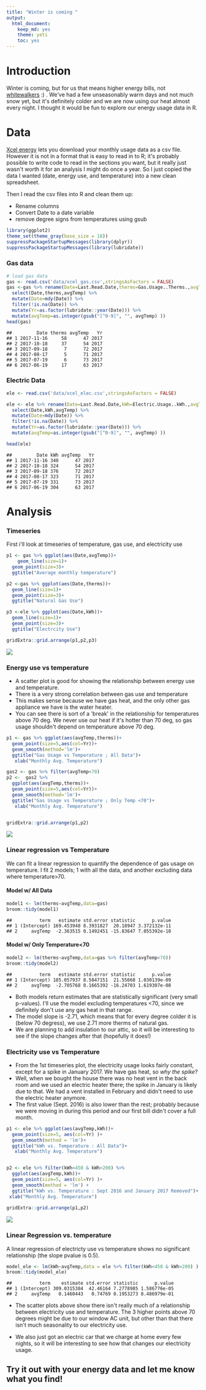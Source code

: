 ```yaml
---
title: "Winter is coming "
output: 
  html_document: 
    keep_md: yes
    theme: yeti
    toc: yes
---
```



      
# Introduction

Winter is coming, but for us that means higher energy bills, not [whitewalkers](http://gameofthrones.wikia.com/wiki/White_Walkers) :) . We've had a few unseasonably warm days and not much snow yet, but it's definitely colder and we are now using our heat almost every night. I thought it would be fun to explore our energy usage data in R. 


# Data
[Xcel energy](https://www.xcelenergy.com/) lets you download your monthly usage data as a csv file. However it is not in a format that is easy to read in to R; it's probably possible to write code to read in the sections you want, but it really just wasn't worth it for an analysis I might do once a year. So I just copied the data I wanted (date, energy use, and temperature) into a new clean spreadsheet.

Then I read the csv files into R and clean them up:
* Rename columns
* Convert Date to a date variable
* remove degree signs from temperatures using gsub




```r
library(ggplot2)
theme_set(theme_gray(base_size = 18))
suppressPackageStartupMessages(library(dplyr))
suppressPackageStartupMessages(library(lubridate))
```

### Gas data

```r
# load gas data
gas <- read.csv('data/xcel_gas.csv',stringsAsFactors = FALSE)
gas <-gas %>% rename(Date=Last.Read.Date,therms=Gas.Usage..Therms.,avgTemp=Average.Temperature) %>% 
  select(Date,therms,avgTemp) %>% 
  mutate(Date=mdy(Date)) %>% 
  filter(!is.na(Date)) %>%
  mutate(Yr=as.factor(lubridate::year(Date))) %>%
  mutate(avgTemp=as.integer(gsub("[^0-9]", "", avgTemp) ))
head(gas)
```

```
##         Date therms avgTemp   Yr
## 1 2017-11-16     58      47 2017
## 2 2017-10-18     37      54 2017
## 3 2017-09-18      7      72 2017
## 4 2017-08-17      5      71 2017
## 5 2017-07-19      6      73 2017
## 6 2017-06-19     17      63 2017
```



### Electric Data

```r
ele <- read.csv('data/xcel_elec.csv',stringsAsFactors = FALSE)

ele <- ele %>% rename(Date=Last.Read.Date,kWh=Electric.Usage..kWh.,avgTemp=Average.Temperature) %>% 
  select(Date,kWh,avgTemp) %>% 
  mutate(Date=mdy(Date)) %>% 
  filter(!is.na(Date)) %>%
  mutate(Yr=as.factor(lubridate::year(Date))) %>%
  mutate(avgTemp=as.integer(gsub("[^0-9]", "", avgTemp) ))

head(ele)
```

```
##         Date kWh avgTemp   Yr
## 1 2017-11-16 340      47 2017
## 2 2017-10-18 324      54 2017
## 3 2017-09-18 376      72 2017
## 4 2017-08-17 323      71 2017
## 5 2017-07-19 331      73 2017
## 6 2017-06-19 304      63 2017
```



# Analysis


### Timeseries 
First i'll look at timeseries of temperature, gas use, and electricity use

```r
p1 <- gas %>% ggplot(aes(Date,avgTemp))+
    geom_line(size=1)+
  geom_point(size=3)+
  ggtitle("Average monthly temperature")

p2 <-gas %>% ggplot(aes(Date,therms))+
  geom_line(size=1)+
  geom_point(size=3)+
  ggtitle("Natural Gas Use")

p3 <-ele %>% ggplot(aes(Date,kWh))+
  geom_line(size=1)+
  geom_point(size=3)+
  ggtitle("Electrcity Use")

gridExtra::grid.arrange(p1,p2,p3)
```

![](/Users/Andy/andypicke.github.io/images/energy_use/unnamed-chunk-5-1.png)<!-- -->


### Energy use vs temperature
* A scatter plot is good for showing the relationship between energy use and temperature.
* There is a very strong correlation between gas use and temperature
* This makes sense because we have gas heat, and the only other gas appliance we have is the water heater.
* You can see there is sort of a 'break' in the relationship for temperatures above 70 deg. We never use our heat if it's hotter than 70 deg, so gas usage shouldn't depend on temperature above 70 deg.



```r
p1 <- gas %>% ggplot(aes(avgTemp,therms))+
  geom_point(size=5,aes(col=Yr))+
  geom_smooth(method='lm')+
  ggtitle("Gas Usage vs Temperature ; All Data")+
   xlab("Monthly Avg. Temperature")

gas2 <- gas %>% filter(avgTemp<70)
p2 <-  gas2 %>% 
  ggplot(aes(avgTemp,therms))+
  geom_point(size=5,aes(col=Yr))+
  geom_smooth(method='lm')+
  ggtitle("Gas Usage vs Temperature ; Only Temp <70")+
   xlab("Monthly Avg. Temperature")


gridExtra::grid.arrange(p1,p2)
```

![](/Users/Andy/andypicke.github.io/images/energy_use/unnamed-chunk-6-1.png)<!-- -->

### Linear regression vs Temperature

We can fit a linear regression to quantify the dependence of gas usage on temperature. I fit 2 models; 1 with all the data, and another excluding data where temperature>70.

#### Model w/ All Data

```r
model1 <- lm(therms~avgTemp,data=gas)
broom::tidy(model1)
```

```
##          term   estimate std.error statistic      p.value
## 1 (Intercept) 169.453948 8.3931827  20.18947 3.372132e-11
## 2     avgTemp  -2.363515 0.1492451 -15.83647 7.055392e-10
```

#### Model w/ Only Temperature<70

```r
model2 <- lm(therms~avgTemp,data=gas %>% filter(avgTemp<70))
broom::tidy(model2)
```

```
##          term   estimate std.error statistic      p.value
## 1 (Intercept) 185.057937 8.5847151  21.55668 1.030139e-09
## 2     avgTemp  -2.705768 0.1665392 -16.24703 1.619307e-08
```

* Both models return estimates that are statistically significant (very small p-values). I'll use the model excluding temperatures <70, since we definitely don't use any gas heat in that range.
* The model slope is -2.71, which means that for every degree colder it is (below 70 degress), we use 2.71 more therms of natural gas. 
* We are planning to add insulation to our attic, so it will be interesting to see if the slope changes after that (hopefully it does!)





### Electricity use vs Temperature

* From the 1st timeseries plot, the electricity usage looks fairly constant, except for a spike in January 2017. We have gas heat, so *why the spike*?
* Well, when we bought the house there was no heat vent in the back room and we used an electric heater there; the spike in January is likely due to that. We had a vent installed in February and didn't need to use the electric heater anymore. 
* The first value (Sept. 2016) is also lower than the rest; probably because we were moving in during this period and our first bill didn't cover a full month.


```r
p1 <- ele %>% ggplot(aes(avgTemp,kWh))+
  geom_point(size=5, aes(col=Yr) )+
  geom_smooth(method = 'lm')+
  ggtitle("kWh vs. Temperature : All Data")+
   xlab("Monthly Avg. Temperature")


p2 <- ele %>% filter(kWh<450 & kWh>200) %>%
  ggplot(aes(avgTemp,kWh))+
  geom_point(size=5, aes(col=Yr) )+
  geom_smooth(method = 'lm') +
  ggtitle("kWh vs. Temperature : Sept 2016 and January 2017 Removed")+
 xlab("Monthly Avg. Temperature")
   
gridExtra::grid.arrange(p1,p2)
```

![](/Users/Andy/andypicke.github.io/images/energy_use/unnamed-chunk-9-1.png)<!-- -->

### Linear Regression vs. temperature
A linear regression of electricty use vs temperature shows no significant relationship (the slope pvalue is 0.5).

```r
model_ele <- lm(kWh~avgTemp,data = ele %>% filter(kWh<450 & kWh>200) )
broom::tidy(model_ele)
```

```
##          term    estimate std.error statistic      p.value
## 1 (Intercept) 309.0315384  42.46164 7.2778985 1.586776e-05
## 2     avgTemp   0.1460443   0.74769 0.1953273 8.486979e-01
```




* The scatter plots above show there isn't really much of a relationship between electricity use and temperature. The 3 higher points above 70 degrees might be due to our window AC unit, but other than that there isn't much seasonality to our electricity use.

* We also just got an electric car that we charge at home every few nights, so it will be interesting to see how that changes our electricity usage.


## Try it out with your energy data and let me know what you find!
